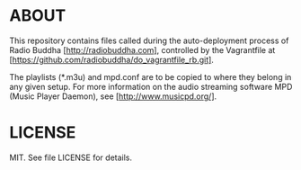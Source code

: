 ABOUT
=====
This repository contains files called during the auto-deployment process of Radio Buddha [http://radiobuddha.com], controlled by the Vagrantfile at [https://github.com/radiobuddha/do_vagrantfile_rb.git].

The playlists (*.m3u) and mpd.conf are to be copied to where they belong in any given setup. For more information on the audio streaming software MPD (Music Player Daemon), see [http://www.musicpd.org/].

LICENSE
=======
MIT. See file LICENSE for details.
